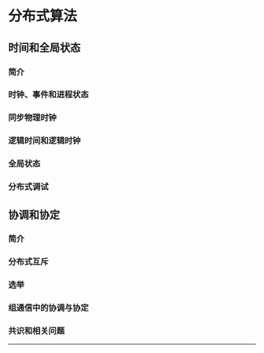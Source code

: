 #   分布式算法

##  时间和全局状态

### 简介
### 时钟、事件和进程状态
### 同步物理时钟
### 逻辑时间和逻辑时钟
### 全局状态
### 分布式调试

##  协调和协定

### 简介
### 分布式互斥
### 选举
### 组通信中的协调与协定
### 共识和相关问题

----